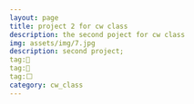 ```yaml
---
layout: page
title: project 2 for cw class
description: the second poject for cw class
img: assets/img/7.jpg
description: second project;
tag:🎾
tag:🥇
tag:⬜
category: cw_class
---
```

